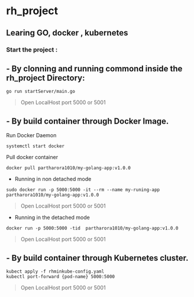 # rh_project
## Learing GO, docker , kubernetes

### Start the project :
## - By clonning and running commond inside the rh_project Directory: 

 ```console 
 go run startServer/main.go
 ```

> Open LocalHost port 5000 or 5001

## - By build container through Docker Image.

Run Docker Daemon  
```console 
systemctl start docker 
```
Pull  docker container
```console 
docker pull partharora1010/my-golang-app:v1.0.0
```
 
- Running in non detached mode
```console 
sudo docker run -p 5000:5000 -it --rm --name my-runing-app partharora1010/my-golang-app:v1.0.0
```

>Open LocalHost port 5000 or 5001

- Running in the detached mode

```console 
docker run -p 5000:5000 -tid  partharora1010/my-golang-app:v1.0.0 
```
>Open LocalHost port 5000 or 5001

## - By build container through Kubernetes cluster.
  
```console
kubect apply -f rhminkube-config.yaml 
kubectl port-forward {pod-name} 5000:5000
```  
>Open LocalHost port 5000 or 5001

